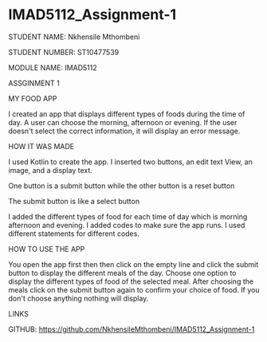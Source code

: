 # IMAD5112_Assignment-1
STUDENT NAME: Nkhensile Mthombeni 

STUDENT NUMBER: ST10477539 

MODULE NAME: IMAD5112 

ASSGINMENT 1 

 

MY FOOD APP 

I created an app that displays different types of foods during the time of day. A user can choose the morning, afternoon or evening. If the user doesn't select the correct information, it will display an error message.  

 

HOW IT WAS MADE  

I used Kotlin to create the app. I inserted two buttons, an edit text View, an image, and a display text. 

One button is a submit button while the other button is a reset button  

The submit button is like a select button 

I added the different types of food for each time of day which is morning afternoon and evening. I added codes to make sure the app runs. I used different statements for different codes. 

 

HOW TO USE THE APP 

You open the app first then then click on the empty line and click the submit button to display the different meals of the day. Choose one option to display the different types of food of the selected meal. After choosing the meals click on the submit button again to confirm your choice of food. If you don't choose anything nothing will display.  

 

LINKS 

GITHUB: https://github.com/NkhensileMthombeni/IMAD5112_Assignment-1 

     
